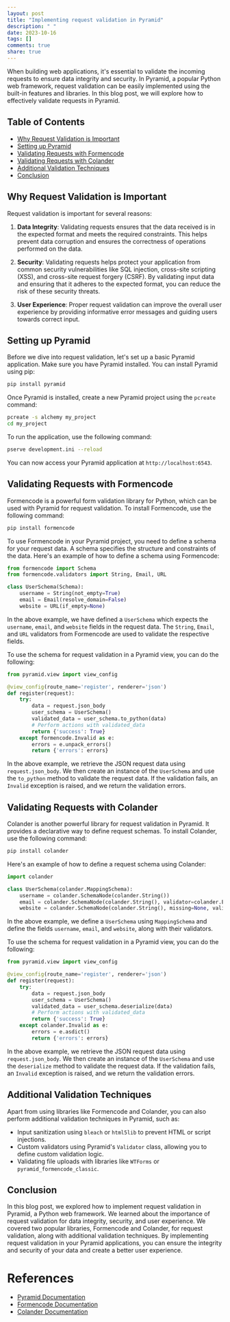 ```yaml
---
layout: post
title: "Implementing request validation in Pyramid"
description: " "
date: 2023-10-16
tags: []
comments: true
share: true
---
```


When building web applications, it's essential to validate the incoming requests to ensure data integrity and security. In Pyramid, a popular Python web framework, request validation can be easily implemented using the built-in features and libraries. In this blog post, we will explore how to effectively validate requests in Pyramid.

## Table of Contents
- [Why Request Validation is Important](#why-request-validation-is-important)
- [Setting up Pyramid](#setting-up-pyramid)
- [Validating Requests with Formencode](#validating-requests-with-formencode)
- [Validating Requests with Colander](#validating-requests-with-colander)
- [Additional Validation Techniques](#additional-validation-techniques)
- [Conclusion](#conclusion)

## Why Request Validation is Important

Request validation is important for several reasons:

1. **Data Integrity**: Validating requests ensures that the data received is in the expected format and meets the required constraints. This helps prevent data corruption and ensures the correctness of operations performed on the data.

2. **Security**: Validating requests helps protect your application from common security vulnerabilities like SQL injection, cross-site scripting (XSS), and cross-site request forgery (CSRF). By validating input data and ensuring that it adheres to the expected format, you can reduce the risk of these security threats.

3. **User Experience**: Proper request validation can improve the overall user experience by providing informative error messages and guiding users towards correct input.

## Setting up Pyramid

Before we dive into request validation, let's set up a basic Pyramid application. Make sure you have Pyramid installed. You can install Pyramid using pip:

```bash
pip install pyramid
```

Once Pyramid is installed, create a new Pyramid project using the `pcreate` command:

```bash
pcreate -s alchemy my_project
cd my_project
```

To run the application, use the following command:

```bash
pserve development.ini --reload
```

You can now access your Pyramid application at `http://localhost:6543`.

## Validating Requests with Formencode

Formencode is a powerful form validation library for Python, which can be used with Pyramid for request validation. To install Formencode, use the following command:

```bash
pip install formencode
```

To use Formencode in your Pyramid project, you need to define a schema for your request data. A schema specifies the structure and constraints of the data. Here's an example of how to define a schema using Formencode:

```python
from formencode import Schema
from formencode.validators import String, Email, URL

class UserSchema(Schema):
    username = String(not_empty=True)
    email = Email(resolve_domain=False)
    website = URL(if_empty=None)
```

In the above example, we have defined a `UserSchema` which expects the `username`, `email`, and `website` fields in the request data. The `String`, `Email`, and `URL` validators from Formencode are used to validate the respective fields.

To use the schema for request validation in a Pyramid view, you can do the following:

```python
from pyramid.view import view_config

@view_config(route_name='register', renderer='json')
def register(request):
    try:
        data = request.json_body
        user_schema = UserSchema()
        validated_data = user_schema.to_python(data)
        # Perform actions with validated_data
        return {'success': True}
    except formencode.Invalid as e:
        errors = e.unpack_errors()
        return {'errors': errors}
```

In the above example, we retrieve the JSON request data using `request.json_body`. We then create an instance of the `UserSchema` and use the `to_python` method to validate the request data. If the validation fails, an `Invalid` exception is raised, and we return the validation errors.

## Validating Requests with Colander

Colander is another powerful library for request validation in Pyramid. It provides a declarative way to define request schemas. To install Colander, use the following command:

```bash
pip install colander
```

Here's an example of how to define a request schema using Colander:

```python
import colander

class UserSchema(colander.MappingSchema):
    username = colander.SchemaNode(colander.String())
    email = colander.SchemaNode(colander.String(), validator=colander.Email())
    website = colander.SchemaNode(colander.String(), missing=None, validator=colander.url())
```

In the above example, we define a `UserSchema` using `MappingSchema` and define the fields `username`, `email`, and `website`, along with their validators.

To use the schema for request validation in a Pyramid view, you can do the following:

```python
from pyramid.view import view_config

@view_config(route_name='register', renderer='json')
def register(request):
    try:
        data = request.json_body
        user_schema = UserSchema()
        validated_data = user_schema.deserialize(data)
        # Perform actions with validated_data
        return {'success': True}
    except colander.Invalid as e:
        errors = e.asdict()
        return {'errors': errors}
```

In the above example, we retrieve the JSON request data using `request.json_body`. We then create an instance of the `UserSchema` and use the `deserialize` method to validate the request data. If the validation fails, an `Invalid` exception is raised, and we return the validation errors.

## Additional Validation Techniques

Apart from using libraries like Formencode and Colander, you can also perform additional validation techniques in Pyramid, such as:

- Input sanitization using `bleach` or `html5lib` to prevent HTML or script injections.
- Custom validators using Pyramid's `Validator` class, allowing you to define custom validation logic.
- Validating file uploads with libraries like `WTForms` or `pyramid_formencode_classic`.

## Conclusion

In this blog post, we explored how to implement request validation in Pyramid, a Python web framework. We learned about the importance of request validation for data integrity, security, and user experience. We covered two popular libraries, Formencode and Colander, for request validation, along with additional validation techniques. By implementing request validation in your Pyramid applications, you can ensure the integrity and security of your data and create a better user experience.

# References
- [Pyramid Documentation](https://docs.pylonsproject.org/projects/pyramid/en/latest/)
- [Formencode Documentation](https://formencode.readthedocs.io/en/latest/)
- [Colander Documentation](https://colander.readthedocs.io/en/latest/)